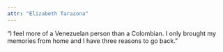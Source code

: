 ```yaml
---
attr: "Elizabeth Tarazona"
---
```

 “I feel more of a Venezuelan person than a Colombian. I only brought my memories from home and I have three reasons to go back.”